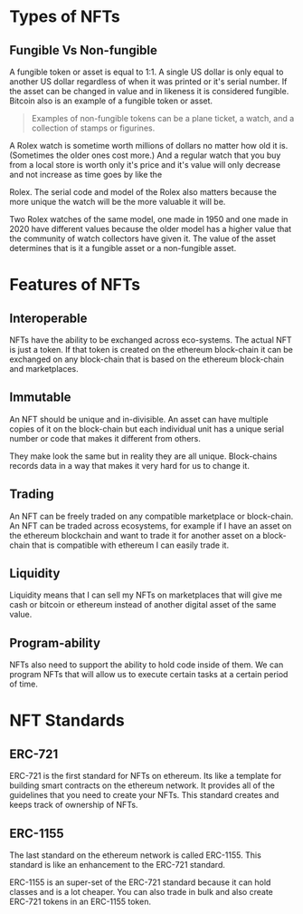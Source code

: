 # Types of NFTs

## Fungible Vs Non-fungible
A fungible token or asset is equal to 1:1. A single US dollar is only equal to another US dollar regardless of when it was printed or it's serial number. If the asset can be changed in value and in likeness it is considered fungible. Bitcoin also is an example of a fungible token or asset.

> Examples of non-fungible tokens can be a plane ticket, a watch, and a collection of stamps or figurines.

A Rolex watch is sometime worth millions of dollars no matter how old it is.(Sometimes the older ones cost more.) And a regular watch that you buy from a local store is worth only it's price and it's value will only decrease and not increase as time goes by like the

Rolex. The serial code and model of the Rolex also matters because the more unique the watch will be the more valuable it will be.

Two Rolex watches of the same model, one made in 1950 and one made in 2020 have different values because the older model has a higher value that the community of watch collectors have given it. The value of the asset determines that is it a fungible asset or a non-fungible asset.

# Features of NFTs

## Interoperable
NFTs have the ability to be exchanged across eco-systems. The actual NFT is just a token. If that token is created on the ethereum block-chain it can be exchanged on any block-chain that is based on the ethereum block-chain and marketplaces.

## Immutable
An NFT should be unique and in-divisible. An asset can have multiple copies of it on the block-chain but each individual unit has a unique serial number or code that makes it different from others.

They make look the same but in reality they are all unique. Block-chains records data in a way that makes it very hard for us to change it.

## Trading
An NFT can be freely traded on any compatible marketplace or block-chain. An NFT can be traded across ecosystems, for example if I have an asset on the ethereum blockchain and want to trade it for another asset on a block-chain that is compatible with ethereum I can easily trade it.

## Liquidity
Liquidity means that I can sell my NFTs on marketplaces that will give me cash or bitcoin or ethereum instead of another digital asset of the same value.

## Program-ability
NFTs also need to support the ability to hold code inside of them. We can program NFTs that will allow us to execute certain tasks at a certain period of time.

# NFT Standards

## ERC-721
ERC-721 is the first standard for NFTs on ethereum. Its like a template for building smart contracts on the ethereum network. It provides all of the guidelines that you need to create your NFTs. This standard creates and keeps track of ownership of NFTs.

## ERC-1155
The last standard on the ethereum network is called ERC-1155. This standard is like an enhancement to the ERC-721 standard.

ERC-1155 is an super-set of the ERC-721 standard because it can hold classes and is a lot cheaper. You can also trade in bulk and also create ERC-721 tokens in an ERC-1155 token.